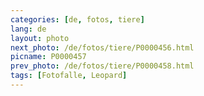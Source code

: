 ```yaml
---
categories: [de, fotos, tiere]
lang: de
layout: photo
next_photo: /de/fotos/tiere/P0000456.html
picname: P0000457
prev_photo: /de/fotos/tiere/P0000458.html
tags: [Fotofalle, Leopard]
---
```


